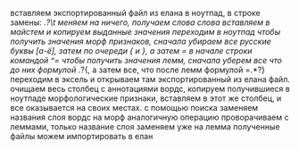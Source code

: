 вставляем экспортированный файл из елана в ноутпад, в строке замены: .*?\t меняем на ничего, получаем слова
слова вставляем в майстем и копируем выданные значения
переходим в ноутпад
чтобы получить значения морф признаков, сначала убираем все русские буквы [а-ё], затем по очереди { и }, а затем = в начале строки командой ^=
чтобы получить значения лемм, сначала уберем все что до них формулой .*?{, а затем все, что после лемм формулой =.*?}
переходим в эксель и открываем там экспортированный из елана файл. очищаем весь столбец с аннотациями вордс, копируем получившиеся в ноутпаде морфологические признаки, вставляем в этот же столбец, и все оказывается на своих местах. с помощью поиска заменяем названия слоя вордс на морф
аналогичную операцию проворачиваем с леммами, только название слоя заменяем уже на лемма
полученные файлы можем импортировать в елан
